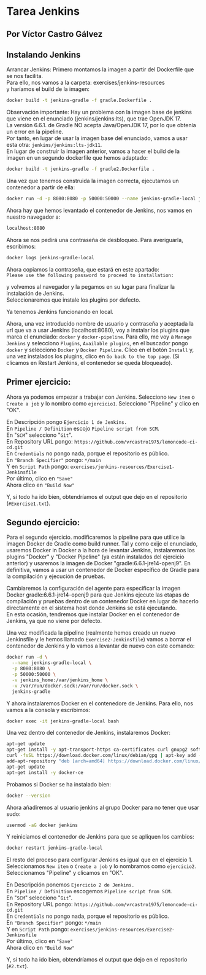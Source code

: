 # **Tarea Jenkins**
## Por Víctor Castro Gálvez

## Instalando Jenkins
Arrancar Jenkins:
Primero montamos la imagen a partir del Dockerfile que se nos facilita.  
Para ello, nos vamos a la carpeta:
exercises/jenkins-resources  
y haríamos el build de la imagen:  
```bash
docker build -t jenkins-gradle -f gradle.Dockerfile .
```
Observación importante:
Hay un problema con la imagen base de jenkins que viene en el enunciado (jenkins/jenkins:lts), que trae OpenJDK 17.  
La versión 6.6.1. de Gradle NO acepta Java/OpenJDK 17, por lo que obtenía un error en la pipeline.  
Por tanto, en lugar de usar la imagen base del enunciado, vamos a usar esta otra: `jenkins/jenkins:lts-jdk11`.  
En lugar de construir la imagen anterior, vamos a hacer el build de la imagen en un segundo dockerfile que hemos adaptado:  

```bash
docker build -t jenkins-gradle -f gradle2.Dockerfile .
```

Una vez que tenemos construida la imagen correcta, ejecutamos un contenedor a partir de ella:  

```bash
docker run -d -p 8080:8080 -p 50000:50000 --name jenkins-gradle-local jenkins-gradle
```

Ahora hay que hemos levantado el contenedor de Jenkins, nos vamos en nuestro navegador a:  
```bash
localhost:8080
```

Ahora se nos pedirá una contraseña de desbloqueo. Para averiguarla, escribimos:  
```bash
docker logs jenkins-gradle-local
```

Ahora copiamos la contraseña, que estará en este apartado:  
`Please use the following password to proceed to installation:`  

y volvemos al navegador y la pegamos en su lugar para finalizar la instalación de Jenkins.  
Seleccionaremos que instale los plugins por defecto.

Ya tenemos Jenkins funcionando en local.  

Ahora, una vez introducido nombre de usuario y contraseña y aceptada la url que va a usar Jenkins (localhost:8080), voy a instalar los plugins que marca el enunciado: `docker` y `docker-pipeline`. Para ello, me voy a `Manage Jenkins` y selecciono `Plugins`, `Available plugins`, en el buscador pongo `docker` y selecciono `Docker` y `Docker Pipeline`. Clico en el botón `Install` y, una vez instalados los plugins, clico en `Go
back to the top page`. (Si clicamos en Restart Jenkins, el contenedor se queda bloqueado).  

## Primer ejercicio:  
Ahora ya podemos empezar a trabajar con Jenkins. Selecciono `New item` o `Create a job` y lo nombro como `ejercicio1`. Selecciono "Pipeline" y clico en "OK".  

En Descripción pongo `Ejercicio 1 de Jenkins.`  
En `Pipeline / Definition` escojo `Pipeline script from SCM`.  
En "`SCM`" selecciono "`Git`".  
En Repository URL pongo: `https://github.com/vrcastro1975/lemoncode-ci-cd.git`  
En `Credentials` no pongo nada, porque el repositorio es público.  
En `"Branch Specifier"` pongo: `*/main`  
Y en `Script Path` pongo: `exercises/jenkins-resources/Exercise1-Jenkinsfile`  
Por último, clico en `"Save"`  
Ahora clico en `"Build Now"`  

Y, si todo ha ido bien, obtendríamos el output que dejo en el repositorio (`#Exercise1.txt`).  
  
## Segundo ejercicio:  
Para el segundo ejercicio. modificaremos la pipeline para que utilice la imagen Docker de Gradle como build runner. Tal y como exije el enunciado, usaremos Docker in Docker a la hora de levantar Jenkins, instalaremos los plugins "Docker" y "Docker Pipeline" (ya están instalados del ejercicio anterior) y usaremos la imagen de Docker "gradle:6.6.1-jre14-openj9". En definitiva, vamos a usar un contenedor de Docker específico de Gradle para la compilación y ejecución de pruebas.  

Cambiaremos la configuración del agente para especificar la imagen Docker gradle:6.6.1-jre14-openj9 para que Jenkins ejecute las etapas de compilación y pruebas dentro de un contenedor Docker en lugar de hacerlo directamente en el sistema host donde Jenkins se está ejecutando.  
En esta ocasión, tendremos que instalar Docker en el contenedor de Jenkins, ya que no viene por defecto.

Una vez modificada la pipeline (realmente hemos creado un nuevo Jenkinsfile y le hemos llamado `Exercise2-Jenkinsfile`) vamos a borrar el contenedor de Jenkins y lo vamos a levantar de nuevo con este comando:  

```bash
docker run -d \
  --name jenkins-gradle-local \
  -p 8080:8080 \
  -p 50000:50000 \
  -v jenkins_home:/var/jenkins_home \
  -v /var/run/docker.sock:/var/run/docker.sock \
  jenkins-gradle
```  

Y ahora instalaremos Docker en el contenedore de Jenkins. Para ello, nos vamos a la consola y escribimos:  

```bash
docker exec -it jenkins-gradle-local bash
```  

Una vez dentro del contenedor de Jenkins, instalaremos Docker:  

```bash
apt-get update
apt-get install -y apt-transport-https ca-certificates curl gnupg2 software-properties-common
curl -fsSL https://download.docker.com/linux/debian/gpg | apt-key add -
add-apt-repository "deb [arch=amd64] https://download.docker.com/linux/debian $(lsb_release -cs) stable"
apt-get update
apt-get install -y docker-ce
``` 

Probamos si Docker se ha instalado bien:  
```bash
docker --version
```

Ahora añadiremos al usuario jenkins al grupo Docker para no tener que usar sudo:  

```bash
usermod -aG docker jenkins
```

Y reiniciamos el contenedor de Jenkins para que se apliquen los cambios:  

```bash
docker restart jenkins-gradle-local
```  




El resto del proceso para configurar Jenkins es igual que en el ejercicio 1. Seleccionamos `New item` o `Create a job` y lo nombramos como `ejercicio2`. Seleccionamos "Pipeline" y clicamos en "OK".  

En Descripción ponemos `Ejercicio 2 de Jenkins.`  
En `Pipeline / Definition` escogemos `Pipeline script from SCM`.  
En "`SCM`" selecciono "`Git`".  
En Repository URL pongo: `https://github.com/vrcastro1975/lemoncode-ci-cd.git`  
En `Credentials` no pongo nada, porque el repositorio es público.  
En `"Branch Specifier"` pongo: `*/main`  
Y en `Script Path` pongo: `exercises/jenkins-resources/Exercise2-Jenkinsfile`  
Por último, clico en `"Save"`  
Ahora clico en `"Build Now"`  

Y, si todo ha ido bien, obtendríamos el output que dejo en el repositorio (`#2.txt`).  


